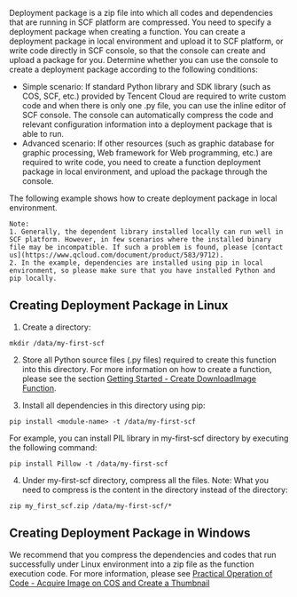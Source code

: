 Deployment package is a zip file into which all codes and dependencies that are running in SCF platform are compressed. You need to specify a deployment package when creating a function. You can create a deployment package in local environment and upload it to SCF platform, or write code directly in SCF console, so that the console can create and upload a package for you. Determine whether you can use the console to create a deployment package according to the following conditions:

- Simple scenario: If standard Python library and SDK library (such as COS, SCF, etc.) provided by Tencent Cloud are required to write custom code and when there is only one .py file, you can use the inline editor of SCF console. The console can automatically compress the code and relevant configuration information into a deployment package that is able to run.
- Advanced scenario: If other resources (such as graphic database for graphic processing, Web framework for Web programming, etc.) are required to write code, you need to create a function deployment package in local environment, and upload the package through the console.

The following example shows how to create deployment package in local environment.
```
Note:
1. Generally, the dependent library installed locally can run well in SCF platform. However, in few scenarios where the installed binary file may be incompatible. If such a problem is found, please [contact us](https://www.qcloud.com/document/product/583/9712).
2. In the example, dependencies are installed using pip in local environment, so please make sure that you have installed Python and pip locally.
```
## Creating Deployment Package in Linux
1) Create a directory:
```
mkdir /data/my-first-scf
```
2) Store all Python source files (.py files) required to create this function into this directory. For more information on how to create a function, please see the section [Getting Started - Create DownloadImage Function](https://www.qcloud.com/document/product/583/9211).

3) Install all dependencies in this directory using pip:

```
pip install <module-name> -t /data/my-first-scf
```
For example, you can install PIL library in my-first-scf directory by executing the following command:
```
pip install Pillow -t /data/my-first-scf
```

4) Under my-first-scf directory, compress all the files. Note: What you need to compress is the content in the directory instead of the directory:
```
zip my_first_scf.zip /data/my-first-scf/*
```

## Creating Deployment Package in Windows
We recommend that you compress the dependencies and codes that run successfully under Linux environment into a zip file as the function execution code. For more information, please see [Practical Operation of Code - Acquire Image on COS and Create a Thumbnail](https://www.qcloud.com/document/product/583/9736)


